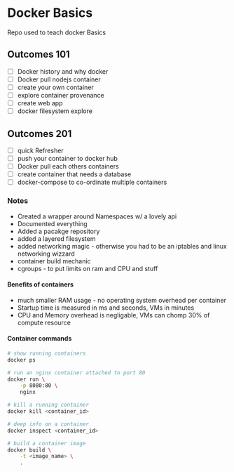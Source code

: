 # Docker Basics
Repo used to teach docker Basics

## Outcomes 101

- [ ] Docker history and why docker
- [ ] Docker pull nodejs container
- [ ] create your own container
- [ ] explore container provenance
- [ ] create web app
- [ ] docker filesystem explore

## Outcomes 201

- [ ] quick Refresher
- [ ] push your container to docker hub
- [ ] Docker pull each others containers
- [ ] create container that needs a database
- [ ] docker-compose to co-ordinate multiple containers

### Notes

- Created a wrapper around Namespaces w/ a lovely api
- Documented everything
- Added a pacakge repository
- added a layered filesystem
- added networking magic - otherwise you had to be an iptables and linux networking wizzard
- container build mechanic
- cgroups - to put limits on ram and CPU and stuff

#### Benefits of containers

- much smaller RAM usage - no operating system overhead per container
- Startup time is measured in ms and seconds, VMs in minutes
- CPU and Memory overhead is negligable, VMs can chomp 30% of compute resource

#### Container commands

```bash
# show running containers
docker ps

# run an nginx container attached to port 80
docker run \
    -p 8080:80 \
    nginx

# kill a running container
docker kill <container_id>

# deep info on a container
docker inspect <container_id>

# build a container image
docker build \
    -t <image_name> \
    .
```
